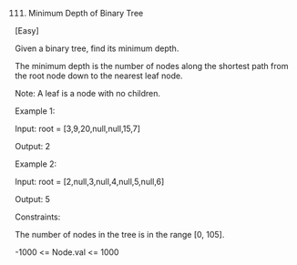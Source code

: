 111. Minimum Depth of Binary Tree

[Easy]

Given a binary tree, find its minimum depth.

The minimum depth is the number of nodes along the shortest path from the root node down to the nearest leaf node.

Note: A leaf is a node with no children.

 
Example 1:

Input: root = [3,9,20,null,null,15,7]

Output: 2

Example 2:

Input: root = [2,null,3,null,4,null,5,null,6]

Output: 5
 

Constraints:

The number of nodes in the tree is in the range [0, 105].

-1000 <= Node.val <= 1000
